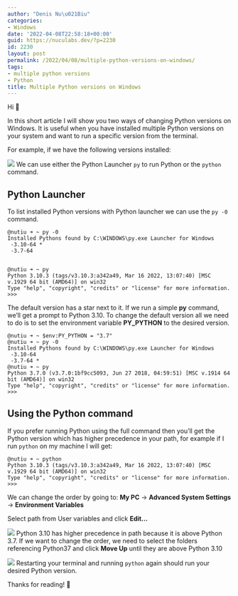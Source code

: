 ```yaml
---
author: "Denis Nu\u021Biu"
categories:
- Windows
date: '2022-04-08T22:58:18+00:00'
guid: https://nuculabs.dev/?p=2230
id: 2230
layout: post
permalink: /2022/04/08/multiple-python-versions-on-windows/
tags:
- multiple python versions
- Python
title: Multiple Python versions on Windows
---
```

Hi 👋


In this short article I will show you two ways of changing Python versions on Windows. It is useful when you have installed multiple Python versions on your system and want to run a specific version from the terminal.


For example, if we have the following versions installed:


![](/wp-content/uploads/2022/04/image.png?w=812)
We can use either the Python Launcher `py` to run Python or the `python` command.


## Python Launcher


To list installed Python versions with Python launcher we can use the `py -0` command.


```
@nutiu ➜ ~ py -0
Installed Pythons found by C:\WINDOWS\py.exe Launcher for Windows
 -3.10-64 *
 -3.7-64


@nutiu ➜ ~ py
Python 3.10.3 (tags/v3.10.3:a342a49, Mar 16 2022, 13:07:40) [MSC v.1929 64 bit (AMD64)] on win32
Type "help", "copyright", "credits" or "license" for more information.
>>>
```


The default version has a star next to it. If we run a simple **py** command, we’ll get a prompt to Python 3.10. To change the default version all we need to do is to set the environment variable **PY\_PYTHON** to the desired version.


```
@nutiu ➜ ~ $env:PY_PYTHON = "3.7"
@nutiu ➜ ~ py -0
Installed Pythons found by C:\WINDOWS\py.exe Launcher for Windows
 -3.10-64
 -3.7-64 *
@nutiu ➜ ~ py
Python 3.7.0 (v3.7.0:1bf9cc5093, Jun 27 2018, 04:59:51) [MSC v.1914 64 bit (AMD64)] on win32
Type "help", "copyright", "credits" or "license" for more information.
>>>
```


## Using the Python command


If you prefer running Python using the full command then you’ll get the Python version which has higher precedence in your path, for example if I run `python` on my machine I will get:


```
@nutiu ➜ ~ python
Python 3.10.3 (tags/v3.10.3:a342a49, Mar 16 2022, 13:07:40) [MSC v.1929 64 bit (AMD64)] on win32
Type "help", "copyright", "credits" or "license" for more information.
>>>
```


We can change the order by going to: **My PC** -> **Advanced System Settings** -> **Environment Variables**


Select path from User variables and click **Edit…**


![](/wp-content/uploads/2022/04/image-1.png?w=689)
Python 3.10 has higher precedence in path because it is above Python 3.7. If we want to change the order, we need to select the folders referencing Python37 and click **Move Up** until they are above Python 3.10


![](/wp-content/uploads/2022/04/image-2.png?w=530)
Restarting your terminal and running `python` again should run your desired Python version.


Thanks for reading! 🍻